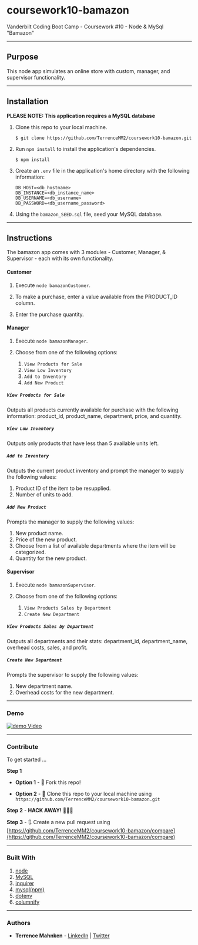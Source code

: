 # coursework10-bamazon
Vanderbilt Coding Boot Camp - Coursework #10 - Node &amp; MySql "Bamazon"

- - -

## Purpose  

This node app simulates an online store with custom, manager, and supervisor functionality.  

- - -

## Installation  

**PLEASE NOTE: This application requires a MySQL database**

1. Clone this repo to your local machine.  

   ```$ git clone https://github.com/TerrenceMM2/coursework10-bamazon.git```  

2. Run `npm install` to install the application's dependencies.  

   ```$ npm install``` 

3. Create an `.env` file in the application's home directory with the following information: 

   ```
   DB_HOST=<db_hostname>
   DB_INSTANCE=<db_instance_name>
   DB_USERNAME=<db_username>
   DB_PASSWORD=<db_username_password>
   ```

4. Using the `bamazon_SEED.sql` file, seed your MySQL database.

- - -

## Instructions  

The bamazon app comes with 3 modules - Customer, Manager, & Supervisor - each with its own functionality.

#### Customer  

1. Execute `node bamazonCustomer`.  

2. To make a purchase, enter a value available from the PRODUCT_ID column.  

3. Enter the purchase quantity.  

#### Manager  

1. Execute `node bamazonManager`.  

2. Choose from one of the following options:
   1. `View Products for Sale`
   2. `View Low Inventory`
   3. `Add to Inventory`
   4. `Add New Product`

##### `View Products for Sale`

Outputs all products currently available for purchase with the following information: product_id, product_name, department, price, and quantity.  

##### `View Low Inventory`  

Outputs only products that have less than 5 available units left.  

##### `Add to Inventory`  

Outputs the current product inventory and prompt the manager to supply the following values:
  1. Product ID of the item to be resupplied.
  2. Number of units to add.

##### `Add New Product`

Prompts the manager to supply the following values:
  1. New product name.  
  2. Price of the new product.
  3. Choose from a list of available departments where the item will be categorized.  
  4. Quantity for the new product.  

#### Supervisor  

1. Execute `node bamazonSupervisor`.  

2. Choose from one of the following options:
   1. `View Products Sales by Department`
   2. `Create New Department`

##### `View Products Sales by Department`  

Outputs all departments and their stats: department_id, department_name, overhead costs, sales, and profit.  

##### `Create New Department`  

Prompts the supervisor to supply the following values:
  1. New department name.  
  2. Overhead costs for the new department.

- - -

### Demo

<a href="https://youtu.be/K5pBXHEOusA" target="_blank"><img src="https://i9.ytimg.com/vi_webp/K5pBXHEOusA/mqdefault.webp?sqp=CMDrsukF&rs=AOn4CLAmqPPSNfvprlO9hTk0jIL4nxk8eQ" alt="demo Video"/></a>

- - -

### Contribute  

To get started ...

**Step 1**

- **Option 1** - 🍴 Fork this repo!

- **Option 2** - 👯 Clone this repo to your local machine using `https://github.com/TerrenceMM2/coursework10-bamazon.git`

**Step 2** - **HACK AWAY!** 🔨🔨🔨

**Step 3** - 🔃 Create a new pull request using [https://github.com/TerrenceMM2/coursework10-bamazon/compare](https://github.com/TerrenceMM2/coursework10-bamazon/compare)

- - -

### Built With
1. [node](https://nodejs.org/en/)
2. [MySQL](https://www.mysql.com/)
3. [inquirer](https://www.npmjs.com/package/inquirer)
4. [mysql(npm)](https://www.npmjs.com/package/mysql)
5. [dotenv](https://www.npmjs.com/package/dotenv)
6. [columnify](https://www.npmjs.com/package/columnify)

- - -

### Authors
* **Terrence Mahnken** - [LinkedIn](https://www.linkedin.com/in/terrencemahnken/) | [Twitter](https://twitter.com/TerrenceMahnken)